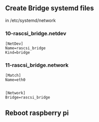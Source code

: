 ## Create Bridge systemd files
in /etc/systemd/network

### 10-rascsi_bridge.netdev
    [NetDev]
    Name=rascsi_bridge
    Kind=bridge

### 11-rascsi_bridge.network
    [Match]
    Name=eth0


    [Network]
    Bridge=rascsi_bridge


##  Reboot raspberry pi